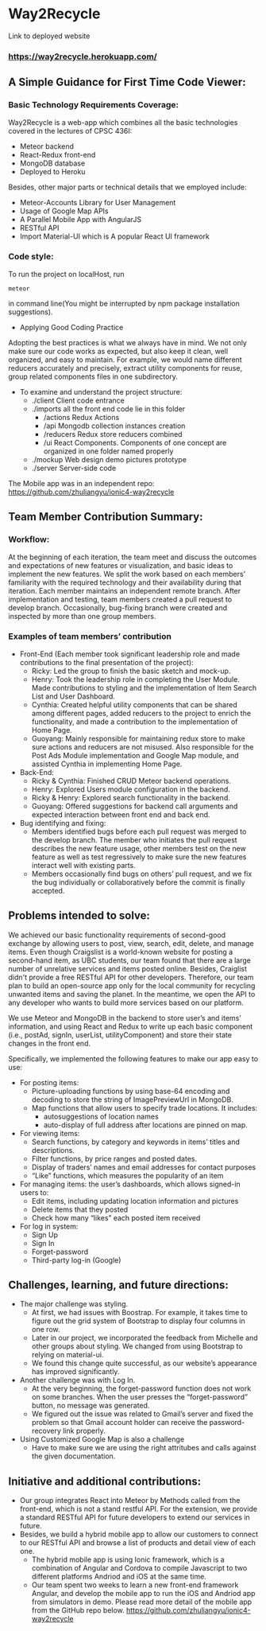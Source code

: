 # Way2Recycle

Link to deployed website
### https://way2recycle.herokuapp.com/

## A Simple Guidance for First Time Code Viewer:

### Basic Technology Requirements Coverage: 
Way2Recycle is a web-app which combines all the basic technologies covered in the lectures of CPSC 436I:
* Meteor backend
* React-Redux front-end
* MongoDB database
* Deployed to Heroku

Besides, other major parts or technical details that we employed include:
* Meteor-Accounts Library for User Management
* Usage of Google Map APIs
* A Parallel Mobile App with AngularJS
* RESTful API
* Import Material-UI which is A popular React UI framework

### Code style:
To run the project on localHost, run 
```
meteor 
```
in command line(You might be interrupted by npm package installation suggestions).

* Applying Good Coding Practice

Adopting the best practices is what we always have in mind. We not only make sure our code works as expected, but also keep it clean, well organized, and easy to maintain. For example, we would name different reducers accurately and precisely, extract utility components for reuse, group related components files in one subdirectory.

* To examine and understand the project structure:
   - ./client Client code entrance
   - ./imports all the front end code lie in this folder
      - /actions Redux Actions
      - /api Mongodb collection instances creation
      - /reducers Redux store reducers combined
      - /ui React Components. Components of one concept are organized in one folder named properly
   - ./mockup Web design demo pictures prototype
   - ./server Server-side code

The Mobile app was in an independent repo: https://github.com/zhuliangyu/ionic4-way2recycle

## Team Member Contribution Summary:
### Workflow:
At the beginning of each iteration, the team meet and discuss the outcomes and expectations of new features or visualization, and basic ideas to implement the new features. We split the work based on each members’ familiarity with the required technology and their availability during that iteration.
Each member maintains an independent remote branch. After implementation and testing, team members created a pull request to develop branch.
Occasionally, bug-fixing branch were created and inspected by more than one group members.
### Examples of team members’ contribution
* Front-End (Each member took significant leadership role and made contributions to the final presentation of the project):
   - Ricky: Led the group to finish the basic sketch and mock-up. 
   - Henry: Took the leadership role in completing the User Module. Made contributions to styling and the implementation of Item Search List and User Dashboard.
   - Cynthia: Created helpful utility components that can be shared among different pages, added reducers to the project to enrich the functionality, and made a contribution to the implementation of Home Page.
   - Guoyang: Mainly responsible for maintaining redux store to make sure actions and reducers are not misused. Also responsible for the Post Ads Module implementation and Google Map module, and assisted Cynthia in implementing Home Page.
* Back-End:
   - Ricky & Cynthia: Finished CRUD Meteor backend operations.
   - Henry: Explored Users module configuration in the backend.
   - Ricky & Henry: Explored search functionality in the backend.
   - Guoyang: Offered suggestions for backend call arguments and expected interaction between front end and back end.
* Bug identifying and fixing:
   - Members identified bugs before each pull request was merged to the develop branch. The member who initiates the pull request describes the new feature usage, other members test on the new feature as well as test regressively to make sure the new features interact well with existing parts.
   - Members occasionally find bugs on others’ pull request, and we fix the bug individually or collaboratively before the commit is finally accepted.

## Problems intended to solve:

We achieved our basic functionality requirements of second-good exchange by allowing users to post, view, search, edit, delete, and manage items. Even though Craigslist is a world-known website for posting a second-hand item, as UBC students, our team found that there are a large number of unrelative services  and items posted online. Besides, Craiglist didn't provide a free RESTful API for other developers. Therefore, our team plan to build an open-source app only for the local community for recycling unwanted items and saving the planet. In the meantime, we open the API to any developer who wants to build more services based on our platform.

We use Meteor and MongoDB in the backend to store user’s and items’ information, and using React and Redux to write up each basic component (i.e., postAd, signIn, userList, utilityComponent) and store their state changes in the front end.

Specifically, we implemented the following features to make our app easy to use:

* For posting items: 
   - Picture-uploading functions by using base-64 encoding and decoding to store the string of ImagePreviewUrl in MongoDB. 
   - Map functions that allow users to specify trade locations. It includes: 
      - autosuggestions of location names
      - auto-display of full address after locations are pinned on map.
* For viewing items:
   - Search functions, by category and keywords in items’ titles and descriptions. 
   - Filter functions, by price ranges and posted dates. 
   - Display of traders’ names and email addresses for contact purposes
   - “Like” functions, which measures the popularity of an item
* For managing items: the user’s dashboards, which allows signed-in users to:
   - Edit items, including updating location information and pictures
   - Delete items that they posted
   - Check how many “likes” each posted item received
* For log in system: 
   - Sign Up
   - Sign In
   - Forget-password 
   - Third-party log-in (Google)
 
## Challenges, learning, and future directions:
 
* The major challenge was styling. 
   - At first, we had issues with Boostrap. For example, it takes time to figure out the grid system of Bootstrap to display four columns in one row. 
   - Later in our project, we incorporated the feedback from Michelle and other groups about styling. We changed from using Bootstrap to relying on material-ui. 
   - We found this change quite successful, as our website’s appearance has improved significantly.
* Another challenge was with Log In. 
   - At the very beginning, the forget-password function does not work on some branches. When the user presses the “forget-password” button, no message was generated. 
   - We figured out the issue was related to Gmail’s server and fixed the problem so that Gmail account holder can receive the password-recovery link properly.
* Using Customized Google Map is also a challenge
   - Have to make sure we are using the right attritubes and calls against the given documentation.
 
## Initiative and additional contributions:
* Our group integrates React into Meteor by Methods called from the front-end, which is not a stand restful API. For the extension, we provide a standard RESTful API for future developers to extend our services in future. 
* Besides, we build a hybrid mobile app to allow our customers to connect to our RESTful API and browse a list of products and detail view of each one.
   - The hybrid mobile app is using Ionic framework, which is a combination of Angular and Cordova to compile Javascript to two different platforms Andriod and iOS at the same time.  
   - Our team spent two weeks to learn a new front-end framework Angular, and develop the mobile app to run the iOS and Andriod app from simulators in demo.
Please read more detail of the mobile app from the GitHub repo below. 
https://github.com/zhuliangyu/ionic4-way2recycle

